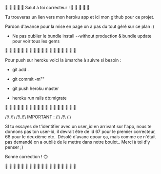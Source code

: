 💛 💚 💙 💜 🖤 Salut à toi correcteur ! 💛 💚 💙 💜 🖤

Tu trouveras un lien vers mon heroku app et ici mon github pour ce projet.

Pardon d'avance pour la mise en page on a pas du tout géré sur ce plan :)

- Ne pas oublier le bundle install --without production & bundle update pour voir tous les gems


🐤 🐣 🐥 🐤 🐣 🐥 🐤 🐣 🐥 🐤 🐣 🐥 🐤 🐣 🐥 🐤 🐣 🐥 


Pour push sur heroku voici la ùmarche à suivre si besoin :

- git add .

- git commit -m""

- git push heroku master

- heroku run rails db:migrate


🐤 🐣 🐥 🐤 🐣 🐥 🐤 🐣 🐥 🐤 🐣 🐥 🐤 🐣 🐥 🐤 🐣 🐥 

/!\ /!\ /!\ /!\ IMPORTANT : /!\ /!\ /!\

SI tu essayes de t'identifier avec un user_id en arrivant sur l'app, nous te donnons pas ton user-id, il devrait être de id 67 pour le premier correcteur, 68 pour le deuxième etc..
Désolé d'avanc epour ça, mais comme ce n'était pas demandé on a oublié de le mettre dans notre boulot.. Merci à toi d'y penser ;)

Bonne correction ! 🙃

🐤 🐣 🐥 🐤 🐣 🐥 🐤 🐣 🐥 🐤 🐣 🐥 🐤 🐣 🐥 🐤 🐣 🐥 

